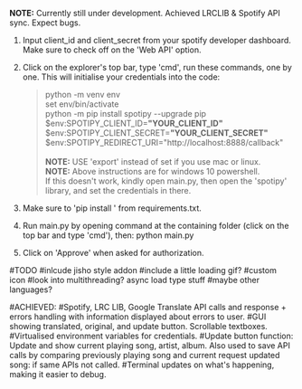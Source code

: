 <b> NOTE:</b> Currently still under development. Achieved LRCLIB & Spotify API sync. Expect bugs.

1. Input client_id and client_secret from your spotify developer dashboard. Make sure to check off on the 'Web API' option.

2. Click on the explorer's top bar, type 'cmd', run these commands, one by one. This will initialise your credentials into the code:
    >python -m venv env <br />
    >set env/bin/activate <br />
    >python -m pip install spotipy --upgrade pip <br />
    >$env:SPOTIPY_CLIENT_ID=<b>"YOUR_CLIENT_ID"</b> <br />
    >$env:SPOTIPY_CLIENT_SECRET=<b>"YOUR_CLIENT_SECRET"</b>  <br />
    >$env:SPOTIPY_REDIRECT_URI="http://localhost:8888/callback"<br /><br />
<b>NOTE:</b> USE 'export' instead of set if you use mac or linux.<br />
<b>NOTE:</b> Above instructions are for windows 10 powershell.<br />
If this doesn't work, kindly open main.py, then open the 'spotipy' library, and set the credentials in there.
    
3. Make sure to 'pip install <requirements>' from requirements.txt.

4. Run main.py by opening command at the containing folder (click on the top bar and type 'cmd'), then:
    python main.py

5. Click on 'Approve' when asked for authorization.


#TODO
#inlcude jisho style addon
#include a little loading gif?
#custom icon
#look into multithreading? async load type stuff
#maybe other languages?

#ACHIEVED:
#Spotify, LRC LIB, Google Translate API calls and response + errors handling with information displayed about errors to user.
#GUI showing translated, original, and update button. Scrollable textboxes.
#Virtualised environment variables for credentials.
#Update button function: Update and show current playing song, artist, album. Also used to save API calls by comparing previously playing song and current request updated song: if same APIs not called.
#Terminal updates on what's happening, making it easier to debug.
